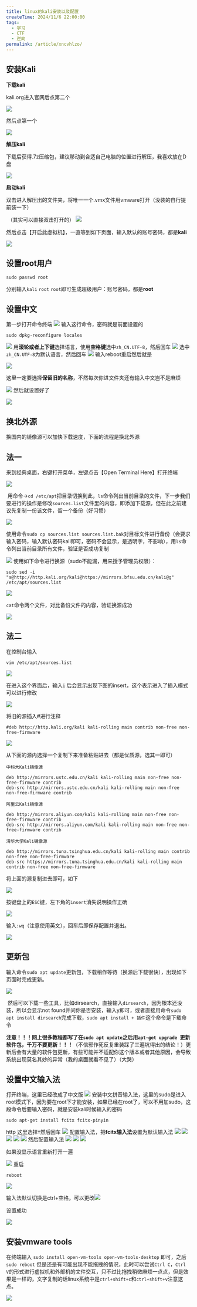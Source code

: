 ```yaml
---
title: linux的kali安装以及配置
createTime: 2024/11/6 22:00:00
tags:
  - 学习
  - CTF
  - 逆向
permalink: /article/xncvhlzo/
---
```


## 安装Kali

**下载kali**

kali.org进入官网后点第二个

![](./assets/ea076519e15d8bd658821c54cdde0683.png)

然后点第一个

![](./assets/944ddd53cd5cb001118a46758b796ca7.png)

**解压kali**

下载后获得.7z压缩包，建议移动到合适自己电脑的位置进行解压，我喜欢放在D盘

![](./assets/f9902bf761885b7c08a8a3d450c68ad5.png)

**启动kali**

双击进入解压出的文件夹，将唯一一个.vmx文件用vmware打开（没装的自行提前装一下） 

 （其实可以直接双击打开的）
![](./assets/79186024ce310364cc3f66954aba028b.png)

然后点击【开启此虚拟机】，一直等到如下页面，输入默认的账号密码，都是**kali**

![](./assets/42f1cf2d0af2efd8967fff248b0525ff.png)



## 设置root用户

```text
sudo passwd root
```

分别输入`kali` `root` `root`即可生成超级用户：账号密码，都是**root**



## 设置中文

第一步打开命令终端 ![](./assets/0e3ef444d5e51192eb97a2decdf7867b.png) 输入这行命令，密码就是前面设置的

```
sudo dpkg-reconfigure locales
```

![](./assets/7e551e49593d9d180fcd1aeebe3c36d5.png) 用**滚轮或者上下键**选择语言，使用**空格键**选中`zh_CN.UTF-8`，然后回车 ![](./assets/0beae3651e38808f977e41edc2689af3.png) 选中`zh_CN.UTF-8`为默认语言，然后回车 ![](./assets/c3ab1f67310769d6c62188b187b8e542.png) 输入reboot重启然后就是

 ![](./assets/a320b35f4b1c47c9d50da7921897ad6f.png) 

这里一定要选择**保留旧的名称**，不然每次你进文件夹还有输入中文岂不是麻烦

![](./assets/6668be0ef24346fe4d2341ffbbe20ce9.png) 然后就设置好了 

![](./assets/b7975caf736ba015cf9a68e1dcd50fe2.png)



## 换北外源

换国内的镜像源可以加快下载速度，下面的流程是换北外源

## 法一

来到经典桌面，右键打开菜单，左键点击【Open Terminal Here】打开终端 

![](./assets/ddaa9ddcffcab5b195311d8d78d5e257.png)

 用命令->`cd /etc/apt`把目录切换到此，`ls`命令列出当前目录的文件，下一步我们要进行的操作是修改`sources.list`文件里的内容，即添加下载源，但在此之前建议先复制一份该文件，留一个备份（好习惯）

![](./assets/a156344c13c2048b503c80d2e1994eaa.png)

使用命令`sudo cp sources.list sources.list.bak`对目标文件进行备份（会要求输入密码，输入默认密码kali即可，密码不会显示，是透明字，不影响），用`ls`命令列出当前目录所有文件，验证是否成功复制

![](./assets/a4b8e26037d5b87aa069e29518790f71.png) 使用如下命令进行换源（sudo不能漏，用来授予管理员权限）：

```
sudo sed -i "s@http://http.kali.org/kali@https://mirrors.bfsu.edu.cn/kali@g" /etc/apt/sources.list
```

![](./assets/5fa0b16bcfc33658948f890b4141ab29.png)

`cat`命令两个文件，对比备份文件的内容，验证换源成功

![](./assets/d6c4d8d1a39278e6f365e6d0307f1c1d.png)

## 法二

在控制台输入

```
vim /etc/apt/sources.list
```

![](./assets/407d95e9339a457ebcfcf7062cdc1ae8.png)

在进入这个界面后，输入`i` 后会显示出现下图的insert，这个表示进入了插入模式可以进行修改

![](./assets/22f3b672a67043448198a3cc8650a213.png)

将旧的源插入#进行注释

```
#deb http://http.kali.org/kali kali-rolling main contrib non-free non-free-firmware
```

![](./assets/422fc7e81c1543c1ad6b4e657333b5f2.png)

从下面的源内选择一个复制下来准备粘贴进去（都是优质源，选其一即可）

```
中科大Kali镜像源

deb http://mirrors.ustc.edu.cn/kali kali-rolling main non-free non-free-firmware contrib
deb-src http://mirrors.ustc.edu.cn/kali kali-rolling main non-free non-free-firmware contrib

```

```
阿里云Kali镜像源

deb http://mirrors.aliyun.com/kali kali-rolling main non-free non-free-firmware contrib
deb-src http://mirrors.aliyun.com/kali kali-rolling main non-free non-free-firmware contrib

```

```
清华大学Kali镜像源

deb http://mirrors.tuna.tsinghua.edu.cn/kali kali-rolling main contrib non-free non-free-firmware
deb-src https://mirrors.tuna.tsinghua.edu.cn/kali kali-rolling main contrib non-free non-free-firmware

```

将上面的源复制进去即可，如下

![](./assets/24b74add7e584ace9ab85cd170b7ea62.png)

按键盘上的`ESC`键，左下角的`insert`消失说明操作正确

![](./assets/0be2f95b8258410284784c8caaeff10d.png)

输入`:wq`（注意使用英文），回车后即保存配置并退出。

![](./assets/e22aad7bfa58415196f2f400e7a276a0.png)

## 更新包

输入命令`sudo apt update`更新包，下载稍作等待（换源后下载很快），出现如下页面时完成更新。

![](./assets/e5b1559430048fdc0ba164ce65077e4f.png)

 然后可以下载一些工具，比如dirsearch，直接输入`dirsearch`，因为根本还没装，所以会显示not found并问你是否安装，输入y即可，或者直接用命令`sudo apt install dirsearch`完成下载，`sudo apt install + 插件`这个命令是下载命令

**注意！！！网上很多教程都写了在`sudo apt update`之后用`apt-get upgrade `更新软件包，千万不要更新！！！**（不信邪作死反复重装踩了三遍坑得出的结论！）更新后会有大量的软件包更新，有些可能并不适配你这个版本或者其他原因，会导致系统出现莫名其妙的异常（我的桌面就看不见了）（大哭）

## 设置中文输入法

打开终端，这里已经改成了中文版 ![](./assets/d194b33092b682893266a2f16956a075.png) 安装中文拼音输入法，这里的sudo是进入root模式下，因为要在root下才能安装，如果已经在root了，可以不用加sudo，这段命令后要输入密码，就是安装kali时候输入的密码

```
sudo apt-get install fcitx fcitx-pinyin
```
http
这里选择`Y`然后回车 ![](./assets/4a74c5705117f015976645f40fd0b87e.png) 配置输入法，把**fcitx输入法**设置为默认输入法 ![](./assets/d5da58d0a241deacc3f27b2ef96f94b3.png) ![](./assets/a0c3cdfacb9eb1c509e0d4ca68650a99.png) ![](./assets/7afa5c81313a578bf8365bba96187aa9.png) ![](./assets/5c9be7a622c1c64e2ea6775c1cc47430.png) ![](./assets/21c58901c45aecb312a167ee40a6d177.png) 然后配置输入法 ![](./assets/9ae968c6180b35e12f20c2c75fed5d35.png) ![](./assets/7a029793d8b4ae344aca7a3f0dfbc78e.png) ![](./assets/d573a356bc1a7721154ea3a33f7796ae.png) 

如果没显示语言重新打开一遍

![](./assets/42737b1e42ae84f01d421c9c36df88b1.png) 重启

```
reboot
```

![](./assets/a080fa41359e46e6ca72c3663c4c5fe1.png) 

输入法默认切换是ctrl+空格，可以更改![](./assets/36a7647f6cacf2b3e078fd9ea414dbf2.png)

设置成功

 ![](./assets/e21f8bc6cb99ff299f46d7ebaaa0b73f.png)

## 安装vmware tools

在终端输入
```sudo install open-vm-tools open-vm-tools-desktop```
即可，之后```sudo reboot```
但是还是有可能出现不能拖拽的情况，此时可以尝试`Ctrl C`，`Ctrl V`的形式进行虚拟机和外部机的文件交互，只不过比拖拽稍微麻烦一点点，但是效果是一样的，文字复制的话linux系统中是`ctrl+shift+c`和`ctrl+shift+v`注意这点。

![](./assets/1972a46ec11bbaf59fa90c2f884dc6aa.png)

